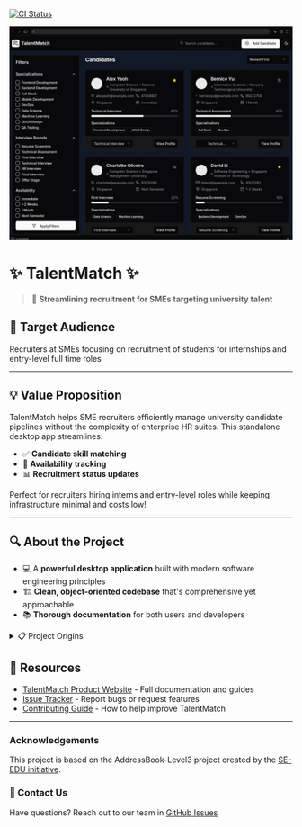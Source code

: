 [![CI Status](https://github.com/se-edu/addressbook-level3/workflows/Java%20CI/badge.svg)](https://github.com/se-edu/addressbook-level3/actions)

![Ui](docs/images/Ui.png)

# ✨ TalentMatch ✨

> 🚀 **Streamlining recruitment for SMEs targeting university talent**

## 🎯 Target Audience

Recruiters at SMEs focusing on recruitment of students for internships and entry-level full time roles

---

## 💡 Value Proposition

TalentMatch helps SME recruiters efficiently manage university candidate pipelines without the complexity of enterprise HR suites. This standalone desktop app streamlines:

* ✅ **Candidate skill matching**
* 📅 **Availability tracking**
* 📊 **Recruitment status updates**

Perfect for recruiters hiring interns and entry-level roles while keeping infrastructure minimal and costs low!

---

## 🔍 About the Project

* 💻 A **powerful desktop application** built with modern software engineering principles
* 🏗️ **Clean, object-oriented codebase** that's comprehensive yet approachable
* 📚 **Thorough documentation** for both users and developers

<details>
<summary>📋 Project Origins</summary>
This project extends the AddressBook Level 3 (AB3) application, originally created as a software engineering learning tool.
</details>

## 🔗 Resources

* [TalentMatch Product Website](https://ay2425s2-cs2103t-t08-4.github.io/tp/UserGuide.html) - Full documentation and guides
* [Issue Tracker](https://github.com/AY2425S2-CS2103T-T08-4/tp/issues) - Report bugs or request features
* [Contributing Guide](https://ay2425s2-cs2103t-t08-4.github.io/tp/DeveloperGuide.html) - How to help improve TalentMatch

---

### Acknowledgements

This project is based on the AddressBook-Level3 project created by the [SE-EDU initiative](https://se-education.org).

### 👥 Contact Us

Have questions? Reach out to our team in [GitHub Issues](https://github.com/AY2425S2-CS2103T-T08-4/tp/issues)
